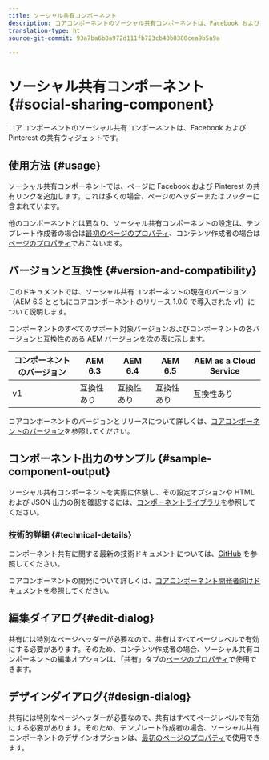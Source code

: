 ```yaml
---
title: ソーシャル共有コンポーネント
description: コアコンポーネントのソーシャル共有コンポーネントは、Facebook および Pinterest の共有ウィジェットです。
translation-type: ht
source-git-commit: 93a7ba6b8a972d111fb723cb40b0380cea9b5a9a

---
```



# ソーシャル共有コンポーネント{#social-sharing-component}

コアコンポーネントのソーシャル共有コンポーネントは、Facebook および Pinterest の共有ウィジェットです。

## 使用方法 {#usage}

ソーシャル共有コンポーネントでは、ページに Facebook および Pinterest の共有リンクを追加します。これは多くの場合、ページのヘッダーまたはフッターに含まれています。

他のコンポーネントとは異なり、ソーシャル共有コンポーネントの設定は、テンプレート作成者の場合は[最初のページのプロパティ](https://docs.adobe.com/content/help/ja-JP/experience-manager-cloud-service/sites/authoring/features/templates.html)、コンテンツ作成者の場合は[ページのプロパティ](https://docs.adobe.com/content/help/ja-JP/experience-manager-cloud-service/sites/authoring/fundamentals/page-properties.html)でおこないます。

## バージョンと互換性 {#version-and-compatibility}

このドキュメントでは、ソーシャル共有コンポーネントの現在のバージョン（AEM 6.3 とともにコアコンポーネントのリリース 1.0.0 で導入された v1）について説明します。

コンポーネントのすべてのサポート対象バージョンおよびコンポーネントの各バージョンと互換性のある AEM バージョンを次の表に示します。

| コンポーネントのバージョン | AEM 6.3 | AEM 6.4 | AEM 6.5 | AEM as a Cloud Service |
|--- |--- |--- |--- |---|
| v1 | 互換性あり | 互換性あり | 互換性あり | 互換性あり |

コアコンポーネントのバージョンとリリースについて詳しくは、[コアコンポーネントのバージョン](/help/versions.md)を参照してください。

## コンポーネント出力のサンプル {#sample-component-output}

ソーシャル共有コンポーネントを実際に体験し、その設定オプションや HTML および JSON 出力の例を確認するには、[コンポーネントライブラリ](https://adobe.com/go/aem_cmp_library_sharing_jp)を参照してください。

### 技術的詳細 {#technical-details}

コンポーネント共有に関する最新の技術ドキュメントについては、[GitHub](https://adobe.com/go/aem_cmp_tech_sharing_v1_jp) を参照してください。

コアコンポーネントの開発について詳しくは、[コアコンポーネント開発者向けドキュメント](/help/developing/overview.md)を参照してください。

## 編集ダイアログ{#edit-dialog}

共有には特別なページヘッダーが必要なので、共有はすべてページレベルで有効にする必要があります。そのため、コンテンツ作成者の場合、ソーシャル共有コンポーネントの編集オプションは、「共有」タブの[ページのプロパティ](https://docs.adobe.com/content/help/ja-JP/experience-manager-cloud-service/sites/authoring/fundamentals/page-properties.html)で使用できます。

## デザインダイアログ{#design-dialog}

共有には特別なページヘッダーが必要なので、共有はすべてページレベルで有効にする必要があります。そのため、テンプレート作成者の場合、ソーシャル共有コンポーネントのデザインオプションは、[最初のページのプロパティ](https://docs.adobe.com/content/help/ja-JP/experience-manager-cloud-service/sites/authoring/features/templates.html)で使用できます。
